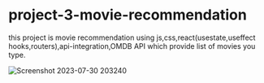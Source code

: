 # project-3-movie-recommendation
this project is movie recommendation using js,css,react(usestate,useffect hooks,routers),api-integration,OMDB API which provide list of movies you type.

![Screenshot 2023-07-30 203240](https://github.com/shikhar012/project-3-movie-recommendation/assets/101727996/881e2a77-59b0-40b5-9c4a-cedf08ba6afa)
